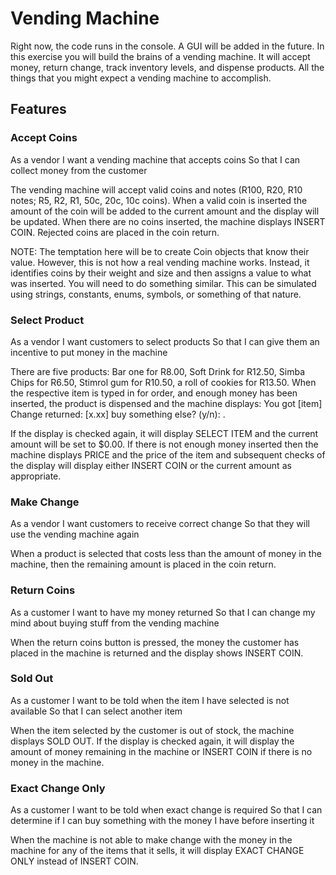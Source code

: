 # Vending Machine

Right now, the code runs in the console. A GUI will be added in the future.
In this exercise you will build the brains of a vending machine. It will accept money, return change, track inventory levels, and dispense products. All the things that you might expect a vending machine to accomplish.


## Features


### Accept Coins

As a vendor
I want a vending machine that accepts coins
So that I can collect money from the customer

The vending machine will accept valid coins and notes (R100, R20, R10 notes; R5, R2, R1, 50c, 20c, 10c coins). When a valid coin is inserted the amount of the coin will be added to the current amount and the display will be updated. When there are no coins inserted, the machine displays INSERT COIN. Rejected coins are placed in the coin return.

NOTE: The temptation here will be to create Coin objects that know their value. However, this is not how a real vending machine works. Instead, it identifies coins by their weight and size and then assigns a value to what was inserted. You will need to do something similar. This can be simulated using strings, constants, enums, symbols, or something of that nature.

### Select Product

As a vendor
I want customers to select products
So that I can give them an incentive to put money in the machine

There are five products: Bar one for R8.00, Soft Drink for R12.50, Simba Chips for R6.50, Stimrol gum for R10.50, a roll of cookies for R13.50.
When the respective item is typed in for order, and enough money has been inserted, the product is dispensed and the machine displays: 
You got [item]
Change returned: [x.xx]
buy something else? (y/n): . 

If the display is checked again, it will display SELECT ITEM and the current amount will be set to $0.00. If there is not enough money inserted then the machine displays PRICE and the price of the item and subsequent checks of the display will display either INSERT COIN or the current amount as appropriate.

### Make Change

As a vendor
I want customers to receive correct change
So that they will use the vending machine again

When a product is selected that costs less than the amount of money in the machine, then the remaining amount is placed in the coin return.

### Return Coins

As a customer
I want to have my money returned
So that I can change my mind about buying stuff from the vending machine

When the return coins button is pressed, the money the customer has placed in the machine is returned and the display shows INSERT COIN.

### Sold Out

As a customer
I want to be told when the item I have selected is not available
So that I can select another item

When the item selected by the customer is out of stock, the machine displays SOLD OUT. If the display is checked again, it will display the amount of money remaining in the machine or INSERT COIN if there is no money in the machine.

### Exact Change Only

As a customer
I want to be told when exact change is required
So that I can determine if I can buy something with the money I have before inserting it

When the machine is not able to make change with the money in the machine for any of the items that it sells, it will display EXACT CHANGE ONLY instead of INSERT COIN.
